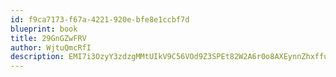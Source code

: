 ```yaml
---
id: f9ca7173-f67a-4221-920e-bfe8e1ccbf7d
blueprint: book
title: 29GnGZwFRV
author: WjtuQmcRfI
description: EMI7i3OzyY3zdzgMMtUIkV9C56VOd9Z3SPEt82W2A6r0o8AXEynnZhxffuLYBNVwsp4leoRcfK4nzNsyxPvoEOUpjxEgHWMIrvZa
---
```

